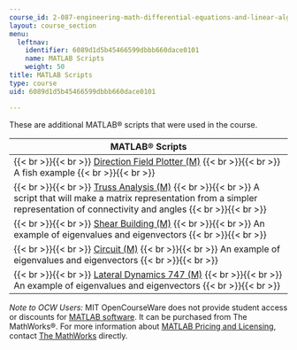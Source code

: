 ```yaml
---
course_id: 2-087-engineering-math-differential-equations-and-linear-algebra-fall-2014
layout: course_section
menu:
  leftnav:
    identifier: 6089d1d5b45466599dbbb660dace0101
    name: MATLAB Scripts
    weight: 50
title: MATLAB Scripts
type: course
uid: 6089d1d5b45466599dbbb660dace0101

---
```


These are additional MATLAB® scripts that were used in the course.

| MATLAB® Scripts |
| --- |
|  {{< br >}}{{< br >}} [Direction Field Plotter (M)](/coursemedia/2-087-engineering-math-differential-equations-and-linear-algebra-fall-2014/cb7d3ebd71a5736458317c050daa6e43_df_plot_fish.m) {{< br >}}{{< br >}} A fish example {{< br >}}{{< br >}}  |
|  {{< br >}}{{< br >}} [Truss Analysis (M)](/coursemedia/2-087-engineering-math-differential-equations-and-linear-algebra-fall-2014/98c8bffa95b2ee9808705d84212a64a4_Truss_Analysis_Script_v2.m) {{< br >}}{{< br >}} A script that will make a matrix representation from a simpler representation of connectivity and angles {{< br >}}{{< br >}}  |
|  {{< br >}}{{< br >}} [Shear Building (M)](/coursemedia/2-087-engineering-math-differential-equations-and-linear-algebra-fall-2014/c75f3c9ebdc5162a85f1e2d6d2008fde_shear_bldg.m) {{< br >}}{{< br >}} An example of eigenvalues and eigenvectors {{< br >}}{{< br >}}  |
|  {{< br >}}{{< br >}} [Circuit (M)](/coursemedia/2-087-engineering-math-differential-equations-and-linear-algebra-fall-2014/a049ba136a1e7838e881202165aec65a_circuit.m) {{< br >}}{{< br >}} An example of eigenvalues and eigenvectors {{< br >}}{{< br >}}  |
|  {{< br >}}{{< br >}} [Lateral Dynamics 747 (M)](/coursemedia/2-087-engineering-math-differential-equations-and-linear-algebra-fall-2014/0ea445d8e33c632e8b9cb71c4b732b4e_lateral_dynamics_FE.m) {{< br >}}{{< br >}} An example of eigenvalues and eigenvectors {{< br >}}{{< br >}}  

_Note to OCW Users:_ MIT OpenCourseWare does not provide student access or discounts for [MATLAB software](http://www.mathworks.com/products/matlab/). It can be purchased from The MathWorks®. For more information about [MATLAB Pricing and Licensing](http://www.mathworks.com/products/matlab/pricing_licensing.html?s_iid=ML2012_pricing_a#commercial_use), contact [The MathWorks](http://www.mathworks.com/index.html) directly.